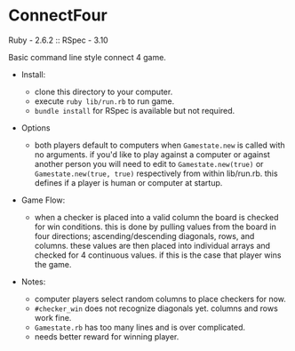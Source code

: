 # ConnectFour
  Ruby - 2.6.2 :: RSpec - 3.10

  Basic command line style connect 4 game.
  - Install:
    - clone this directory to your computer.
    - execute `ruby lib/run.rb` to run game.
    - `bundle install` for RSpec is available but not required.

  - Options
    - both players default to computers when `Gamestate.new` is called with no arguments. if you'd like to play against a computer or against another person you will need to edit to `Gamestate.new(true)` or `Gamestate.new(true, true)` respectively from within lib/run.rb. this defines if a player is human or computer at startup.

  - Game Flow:
    - when a checker is placed into a valid column the board is checked for win conditions. this is done by pulling values from the board in four directions; ascending/descending diagonals, rows, and columns. these values are then placed into individual arrays and checked for 4 continuous values. if this is the case that player wins the game.

  - Notes:
    - computer players select random columns to place checkers for now.
    - `#checker_win` does not recognize diagonals yet. columns and rows work fine.
    - `Gamestate.rb` has too many lines and is over complicated.
    - needs better reward for winning player.
